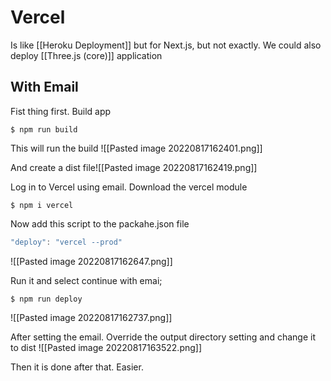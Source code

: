 # Vercel
Is like [[Heroku Deployment]] but for Next.js, but not exactly. We could also deploy [[Three.js (core)]] application

## With Email
Fist thing first. Build app
```shell
$ npm run build
```

This will run the build
![[Pasted image 20220817162401.png]]

And create a dist file![[Pasted image 20220817162419.png]]

Log in to Vercel using email. Download the vercel module
```shell
$ npm i vercel
```

Now add this script to the packahe.json file
```js
"deploy": "vercel --prod"
```

![[Pasted image 20220817162647.png]]

Run it and select continue with emai;
```shell
$ npm run deploy
```

![[Pasted image 20220817162737.png]]

After setting the email. Override the output directory setting and change it to dist
![[Pasted image 20220817163522.png]]


Then it is done after that. Easier. 
